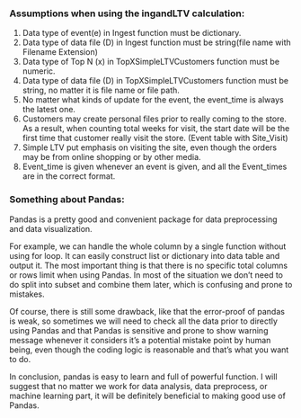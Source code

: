 ### Assumptions when using the ingandLTV calculation:

1.	Data type of event(e) in Ingest function must be dictionary.
2.	Data type of data file (D) in Ingest function must be string(file name with Filename Extension)
3.	Data type of Top N (x) in TopXSimpleLTVCustomers function must be numeric.
4.	Data type of data file (D) in TopXSimpleLTVCustomers function must be string, no matter it is file name or file path.
5.	No matter what kinds of update for the event, the event_time is always the latest one.
6.	Customers may create personal files prior to really coming to the store. As a result, when counting total weeks for visit, the start date will be the first time that customer really visit the store. (Event table with Site_Visit)
7.  Simple LTV put emphasis on visiting the site, even though the orders may be from online shopping or by other media.
8.  Event_time is given whenever an event is given, and all the Event_times are in the correct format.


### Something about Pandas:

Pandas is a pretty good and convenient package for data preprocessing and data visualization. 

For example, we can handle the whole column by a single function without using for loop. It can easily construct list or dictionary into data table and output it. The most important thing is that there is no specific total columns or rows limit when using Pandas. In most of the situation we don’t need to do split into subset and combine them later, which is confusing and prone to mistakes.

Of course, there is still some drawback, like that the error-proof of pandas is weak, so sometimes we will need to check all the data prior to directly using Pandas and that Pandas is sensitive and prone to show warning message whenever it considers it’s a potential mistake point by human being, even though the coding logic is reasonable and that’s what you want to do.

In conclusion, pandas is easy to learn and full of powerful function. I will suggest that no matter we work for data analysis, data preprocess, or machine learning part,  it will be definitely beneficial to making good use of Pandas.

